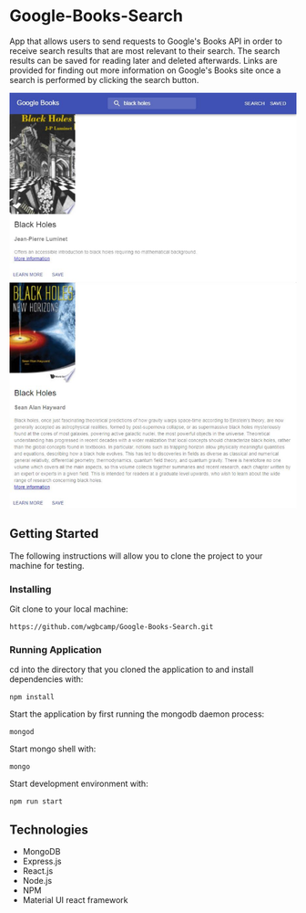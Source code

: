 
# Google-Books-Search

App that allows users to send requests to Google's Books API in order to receive search results that are most relevant to their search. The search results can be saved for reading later and deleted afterwards. Links are provided for finding out more information on Google's Books site once a search is performed by clicking the search button.


![Project image](googlebooks.JPG)

## Getting Started
The following instructions will allow you to clone the project to your machine for testing.

### Installing

Git clone to your local machine:

```
https://github.com/wgbcamp/Google-Books-Search.git
```

### Running Application

cd into the directory that you cloned the application to and install dependencies with:

```
npm install
```

Start the application by first running the mongodb daemon process:

```
mongod
```

Start mongo shell with:

```
mongo
```

Start development environment with:

```
npm run start
```

## Technologies

* MongoDB
* Express.js
* React.js
* Node.js
* NPM
* Material UI react framework
